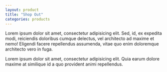 ```yaml
---
layout: product
title: "Shop Out"
categories: products
---
```

Lorem ipsum dolor sit amet, consectetur adipisicing elit. Sed, id, ex expedita modi, reiciendis doloribus cumque delectus, vel architecto ad maxime et nemo! Eligendi facere repellendus assumenda, vitae quo enim doloremque architecto vero in fuga.
<!--more-->

Lorem ipsum dolor sit amet, consectetur adipisicing elit. Quia earum dolore maxime at similique id a quo provident animi repellendus.